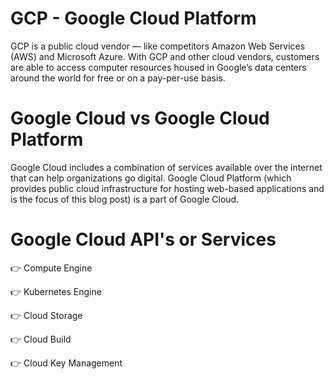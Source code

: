 # GCP - Google Cloud Platform

GCP is a public cloud vendor — like competitors Amazon Web Services (AWS) and Microsoft Azure. With GCP and other cloud vendors, customers are able to access computer resources housed in Google’s data centers around the world for free or on a pay-per-use basis.

# Google Cloud vs Google Cloud Platform

Google Cloud includes a combination of services available over the internet that can help organizations go digital. Google Cloud Platform (which provides public cloud infrastructure for hosting web-based applications and is the focus of this blog post) is a part of Google Cloud.

# Google Cloud API's or Services

:point_right: Compute Engine

:point_right: Kubernetes Engine

:point_right: Cloud Storage

:point_right: Cloud Build

:point_right: Cloud Key Management

